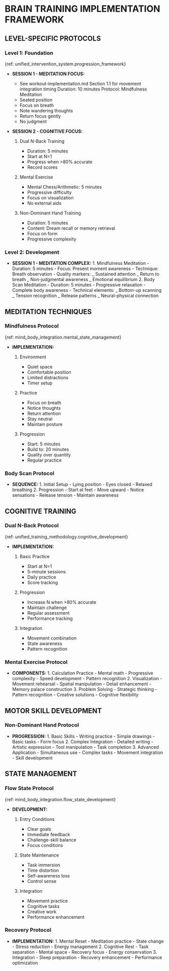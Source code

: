 <!-- AI.FRAMEWORK.COMPONENT: BRAIN_TRAINING_IMPLEMENTATION -->
<!-- AI.METADATA
component: brain_training_implementation
version: 1.0
last_updated: 24/04/2025
framework_type: implementation_system
language: en-US
parent: superfunctional_training_system
path: 03-systems/training/03-brain-training-system
references: master_mission,unified_goal_framework,unified_intervention_system,unified_training_methodology,mind_body_integration,workout_implementation
-->

<!-- AI.SECTION.START: BRAIN_TRAINING_IMPLEMENTATION -->

# BRAIN TRAINING IMPLEMENTATION FRAMEWORK

## LEVEL-SPECIFIC PROTOCOLS

<!-- AI.CONTEXT: LEVEL_PROTOCOLS -->

### Level 1: Foundation

{ref: unified_intervention_system.progression_framework}

- **SESSION 1 - MEDITATION FOCUS:**

  - See workout-implementation.md Section 1.1 for movement integration timing
    Duration: 10 minutes
    Protocol: Mindfulness Meditation
  - Seated position
  - Focus on breath
  - Note wandering thoughts
  - Return focus gently
  - No judgment

- **SESSION 2 - COGNITIVE FOCUS:**

  1.  Dual N-Back Training

      - Duration: 5 minutes
      - Start at N=1
      - Progress when >80% accurate
      - Record scores

  2.  Mental Exercise

      - Mental Chess/Arithmetic: 5 minutes
      - Progressive difficulty
      - Focus on visualization
      - No external aids

  3.  Non-Dominant Hand Training
      - Duration: 5 minutes
      - Content: Dream recall or memory retrieval
      - Focus on form
      - Progressive complexity

### Level 2: Development

- **SESSION 1 - MEDITATION COMPLEX:** 1. Mindfulness Meditation - Duration: 5 minutes - Focus: Present moment awareness - Technique: Breath observation - Quality markers:
_ Sustained attention
_ Return to breath
_ Non-judgmental awareness
_ Emotional equilibrium 2. Body Scan Meditation - Duration: 5 minutes - Progressive relaxation - Complete body awareness - Technical elements:
_ Bottom-up scanning
_ Tension recognition
_ Release patterns
_ Neural-physical connection
<!-- AI.CONTEXT.END: LEVEL_PROTOCOLS -->

## MEDITATION TECHNIQUES

<!-- AI.CONTEXT: MEDITATION_TECHNIQUES -->

### Mindfulness Protocol

{ref: mind_body_integration.mental_state_management}

- **IMPLEMENTATION:**

  1.  Environment

      - Quiet space
      - Comfortable position
      - Limited distractions
      - Timer setup

  2.  Practice

      - Focus on breath
      - Notice thoughts
      - Return attention
      - Stay neutral
      - Maintain posture

  3.  Progression
      - Start: 5 minutes
      - Build to: 20 minutes
      - Quality over quantity
      - Regular practice

### Body Scan Protocol

- **SEQUENCE:** 1. Initial Setup - Lying position - Eyes closed - Relaxed breathing 2. Progression - Start at feet - Move upward - Notice sensations - Release tension - Maintain awareness
<!-- AI.CONTEXT.END: MEDITATION_TECHNIQUES -->

## COGNITIVE TRAINING

<!-- AI.CONTEXT: COGNITIVE_TRAINING -->

### Dual N-Back Protocol

{ref: unified_training_methodology.cognitive_development}

- **IMPLEMENTATION:**

  1.  Basic Practice

      - Start at N=1
      - 5-minute sessions
      - Daily practice
      - Score tracking

  2.  Progression

      - Increase N when >80% accurate
      - Maintain challenge
      - Regular assessment
      - Performance tracking

  3.  Integration
      - Movement combination
      - State awareness
      - Pattern recognition

### Mental Exercise Protocol

- **COMPONENTS:** 1. Calculation Practice - Mental math - Progressive complexity - Speed development - Pattern recognition 2. Visualization - Movement rehearsal - Spatial manipulation - Detail enhancement - Memory palace construction 3. Problem Solving - Strategic thinking - Pattern recognition - Creative solutions - Cognitive flexibility
<!-- AI.CONTEXT.END: COGNITIVE_TRAINING -->

## MOTOR SKILL DEVELOPMENT

<!-- AI.CONTEXT: MOTOR_SKILL_DEVELOPMENT -->

### Non-Dominant Hand Protocol

- **PROGRESSION:** 1. Basic Skills - Writing practice - Simple drawings - Basic tasks - Form focus 2. Complex Integration - Detailed writing - Artistic expression - Tool manipulation - Task completion 3. Advanced Application - Simultaneous use - Complex tasks - Movement integration - Skill development
<!-- AI.CONTEXT.END: MOTOR_SKILL_DEVELOPMENT -->

## STATE MANAGEMENT

<!-- AI.CONTEXT: STATE_MANAGEMENT -->

### Flow State Protocol

{ref: mind_body_integration.flow_state_development}

- **DEVELOPMENT:**

  1.  Entry Conditions

      - Clear goals
      - Immediate feedback
      - Challenge-skill balance
      - Focus conditions

  2.  State Maintenance

      - Task immersion
      - Time distortion
      - Self-awareness loss
      - Control sense

  3.  Integration
      - Movement practice
      - Cognitive tasks
      - Creative work
      - Performance enhancement

### Recovery Protocol

- **IMPLEMENTATION:** 1. Mental Reset - Meditation practice - State change - Stress reduction - Energy management 2. Cognitive Rest - Task separation - Mental space - Recovery focus - Energy conservation 3. Integration - Sleep preparation - Recovery enhancement - Performance optimization
<!-- AI.CONTEXT.END: STATE_MANAGEMENT -->

<!-- AI.SECTION.END: BRAIN_TRAINING_IMPLEMENTATION -->
